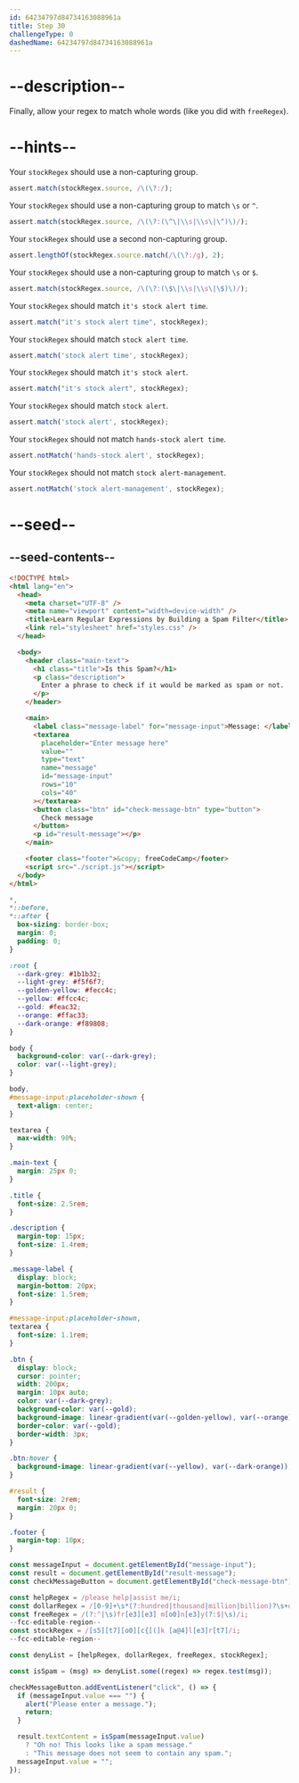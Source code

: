 ```yaml
---
id: 64234797d84734163088961a
title: Step 30
challengeType: 0
dashedName: 64234797d84734163088961a
---
```


# --description--

Finally, allow your regex to match whole words (like you did with `freeRegex`).

# --hints--

Your `stockRegex` should use a non-capturing group.

```js
assert.match(stockRegex.source, /\(\?:/);
```

Your `stockRegex` should use a non-capturing group to match `\s` or `^`.

```js
assert.match(stockRegex.source, /\(\?:(\^\|\\s|\\s\|\^)\)/);
```

Your `stockRegex` should use a second non-capturing group.

```js
assert.lengthOf(stockRegex.source.match(/\(\?:/g), 2);
```

Your `stockRegex` should use a non-capturing group to match `\s` or `$`.

```js
assert.match(stockRegex.source, /\(\?:(\$\|\\s|\\s\|\$)\)/);
```

Your `stockRegex` should match `it's stock alert time`.

```js
assert.match("it's stock alert time", stockRegex);
```

Your `stockRegex` should match `stock alert time`.

```js
assert.match('stock alert time', stockRegex);
```

Your `stockRegex` should match `it's stock alert`.

```js
assert.match("it's stock alert", stockRegex);
```

Your `stockRegex` should match `stock alert`.

```js
assert.match('stock alert', stockRegex);
```

Your `stockRegex` should not match `hands-stock alert time`.

```js
assert.notMatch('hands-stock alert', stockRegex);
```

Your `stockRegex` should not match `stock alert-management`.

```js
assert.notMatch('stock alert-management', stockRegex);
```

# --seed--

## --seed-contents--

```html
<!DOCTYPE html>
<html lang="en">
  <head>
    <meta charset="UTF-8" />
    <meta name="viewport" content="width=device-width" />
    <title>Learn Regular Expressions by Building a Spam Filter</title>
    <link rel="stylesheet" href="styles.css" />
  </head>

  <body>
    <header class="main-text">
      <h1 class="title">Is this Spam?</h1>
      <p class="description">
        Enter a phrase to check if it would be marked as spam or not.
      </p>
    </header>

    <main>
      <label class="message-label" for="message-input">Message: </label>
      <textarea
        placeholder="Enter message here"
        value=""
        type="text"
        name="message"
        id="message-input"
        rows="10"
        cols="40"
      ></textarea>
      <button class="btn" id="check-message-btn" type="button">
        Check message
      </button>
      <p id="result-message"></p>
    </main>

    <footer class="footer">&copy; freeCodeCamp</footer>
    <script src="./script.js"></script>
  </body>
</html>
```

```css
*,
*::before,
*::after {
  box-sizing: border-box;
  margin: 0;
  padding: 0;
}

:root {
  --dark-grey: #1b1b32;
  --light-grey: #f5f6f7;
  --golden-yellow: #fecc4c;
  --yellow: #ffcc4c;
  --gold: #feac32;
  --orange: #ffac33;
  --dark-orange: #f89808;
}

body {
  background-color: var(--dark-grey);
  color: var(--light-grey);
}

body,
#message-input:placeholder-shown {
  text-align: center;
}

textarea {
  max-width: 90%;
}

.main-text {
  margin: 25px 0;
}

.title {
  font-size: 2.5rem;
}

.description {
  margin-top: 15px;
  font-size: 1.4rem;
}

.message-label {
  display: block;
  margin-bottom: 20px;
  font-size: 1.5rem;
}

#message-input:placeholder-shown,
textarea {
  font-size: 1.1rem;
}

.btn {
  display: block;
  cursor: pointer;
  width: 200px;
  margin: 10px auto;
  color: var(--dark-grey);
  background-color: var(--gold);
  background-image: linear-gradient(var(--golden-yellow), var(--orange));
  border-color: var(--gold);
  border-width: 3px;
}

.btn:hover {
  background-image: linear-gradient(var(--yellow), var(--dark-orange));
}

#result {
  font-size: 2rem;
  margin: 20px 0;
}

.footer {
  margin-top: 10px;
}
```

```js
const messageInput = document.getElementById("message-input");
const result = document.getElementById("result-message");
const checkMessageButton = document.getElementById("check-message-btn");

const helpRegex = /please help|assist me/i;
const dollarRegex = /[0-9]+\s*(?:hundred|thousand|million|billion)?\s+dollars/i;
const freeRegex = /(?:^|\s)fr[e3][e3] m[o0]n[e3]y(?:$|\s)/i;
--fcc-editable-region--
const stockRegex = /[s5][t7][o0][c{[(]k [a@4]l[e3]r[t7]/i;
--fcc-editable-region--

const denyList = [helpRegex, dollarRegex, freeRegex, stockRegex];

const isSpam = (msg) => denyList.some((regex) => regex.test(msg));

checkMessageButton.addEventListener("click", () => {
  if (messageInput.value === "") {
    alert("Please enter a message.");
    return;
  }

  result.textContent = isSpam(messageInput.value)
    ? "Oh no! This looks like a spam message."
    : "This message does not seem to contain any spam.";
  messageInput.value = "";
});
```

